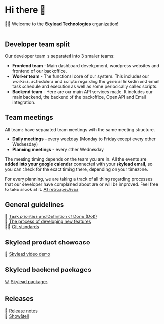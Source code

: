 # Hi there 👋

🙋‍♀️ Welcome to the **Skylead Technologies** organization!<br/><br/>

## Developer team split
Our developer team is separated into 3 smaller teams:<br/>
- **Frontend team** - Main dashboard development, wordpress websites and frontend of our backoffice.
- **Worker team** - The functional core of our system. This includes our workers, schedulers and scripts regarding the general linkedin and email task schedule and execution as well as some periodically called scripts.
- **Backend team** - Here are our main API services made. It includes our main backend, the backend of the backoffice, Open API and Email integration.

## Team meetings
All teams have separated team meetings with the same meeting structure.<br/>
- **Daily meetings** - every weekday (Monday to Friday except every other Wednesday)
- **Planning meetings** - every other Wednesday

The meeting timing depends on the team you are in.
All the events are **added into your google calendar** connected with your **skylead email**, so you can check for the exact timing there, depending on your timezone.

For every planning, we are taking a track of all thing regarding processes that our developer have complained about are or will be improved. Feel free to take a look at it:  [All retrospectives](https://docs.google.com/document/d/1--vGek5QQOgvR9kINmTNF_rkgd28OQjjvY0ELljNijk)

## General guidelines
🌈 [Task priorities and Definition of Done (DoD)](https://docs.google.com/document/d/1CCvRxpgeVRl36Y_x1-mtyIuREtR6lET3sAn6JTa1zLE)<br/>
🧙 [The process of developing new features](https://docs.google.com/document/d/1nGEW7Bkg0bC1IyWxgH-eiyiSEoJHZdFMiCRGsFI2PnA)<br/>
👩‍💻 [Git standards](https://docs.google.com/document/d/1U8LU-RxmcUB011FYOvD1WHzlJ3CXNpFNjiMG1NVNt7c)

## Skylead product showcase
🍿 [Skylead video demo](https://drive.google.com/file/d/1lk4doJ9IyGIZgw1S1UwabQttnZizNhAJ)

## Skylead backend packages
💻 [Skylead packages](https://docs.google.com/document/d/11nPWg3WxhhHIL2F7GsdcwnExy6PRKWRKAT_unn0VL7w)

## Releases
📝 [Release notes](https://drive.google.com/drive/u/1/folders/15xKgX8aBqvdnqTDelFDS5MohQNYxXvqz)<br/>
🍿 [Show&tell](https://drive.google.com/drive/u/1/folders/1Clz9-v5-nBc2Q_OTMSExi9rEh_BBvZgU)
